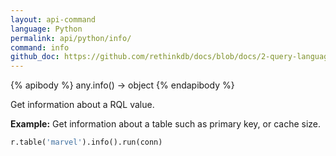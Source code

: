 ```yaml
---
layout: api-command 
language: Python
permalink: api/python/info/
command: info 
github_doc: https://github.com/rethinkdb/docs/blob/docs/2-query-language/api/python/control-structures/info.md
---
```


{% apibody %}
any.info() → object
{% endapibody %}

Get information about a RQL value.

__Example:__ Get information about a table such as primary key, or cache size.

```py
r.table('marvel').info().run(conn)
```


